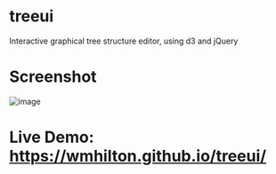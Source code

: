 treeui
======

Interactive graphical tree structure editor, using d3 and jQuery

# Screenshot
![image](https://cloud.githubusercontent.com/assets/587740/16861797/2912ae72-4a12-11e6-88a5-e9f937cf7eea.png)

# Live Demo: https://wmhilton.github.io/treeui/
